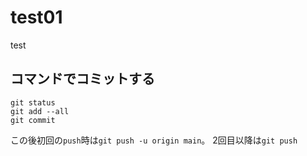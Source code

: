 # test01

test

## コマンドでコミットする

```shell
git status
git add --all
git commit
```

この後初回の`push`時は`git push -u origin main`。
2回目以降は`git push`